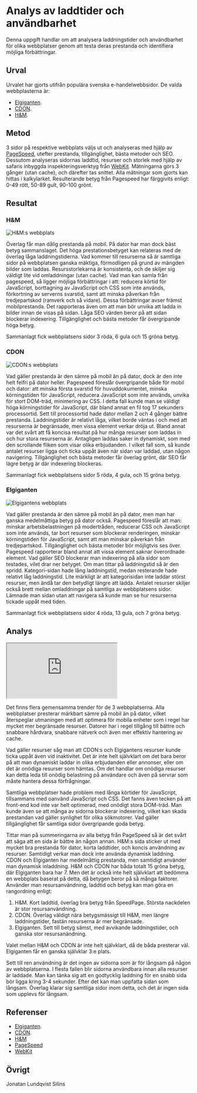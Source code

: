 Analys av laddtider och användbarhet
=======================

Denna uppgift handlar om att analysera laddningstider och användbarhet för olika webbplatser genom att testa deras prestanda och identifiera möjliga förbättringar.

Urval
-----------------------

Urvalet har gjorts utifrån populära svenska e-handelwebbsidor.
De valda webbplasterna är:
- [Elgiganten](https://www.elgiganten.se/).
- [CDON](https://www.cdon.se).
- [H&M](https://www2.hm.com/sv_se/index.html).

Metod
-----------------------


3 sidor på respektive webbplats väljs ut och analyseras med hjälp av [PageSpeed](https://pagespeed.web.dev), utefter prestanda, tillgänglighet, bästa metoder och SEO.
Dessutom analyseras sidornas laddtid, resurser och storlek med hjälp av safaris inbyggda inspekteringsverktyg från [WebKit](https://webkit.org/web-inspector/network-tab/). Mätningarna görs 3 gånger (utan cache), och därefter tas snittet. 
Alla mätningar som gjorts kan hittas i kalkylarket. Resulterande betyg från Pagespeed har färggivits enligt: 0-49 rött, 50-89 gult, 90-100 grönt. 

Resultat
-----------------------

### **H&M**
![H&M:s webbplats](../assets/img/hm.png)

Överlag får man dålig prestanda på mobil. På dator har man dock bäst betyg sammanslaget. Det höga prestationsbetyget kan relateras med de överlag låga laddningstiderna. 
Vad kommer till resurserna så är samtliga sidor på webbplatsen ganska mäktiga, förmodligen på grund av mängden bilder som laddas. Resursstorlekarna är konsistenta, och de skiljer sig väldigt lite vid omladdningar (utan cache).
Vad man kan samla från pagespeed, så ligger möjliga förbättringar i att: reducera körtid för JavaScript, borttagning av JavaScript och CSS som inte används, förkortning av serverns svarstid, samt att minska påverkan från tredjepartskod (ramverk och så vidare). Dessa förbättringar avser främst mobilprestanda. Det rapporteras även om att man bör unvika att ladda in bilder innan de visas på sidan.
Låga SEO värden beror på att sidan blockerar indexering.
Tillgänglighet och bästa metoder får övergripande höga betyg.

Sammanlagt fick webbplatsens sidor 3 röda, 6 gula och 15 gröna betyg.

### **CDON**
![CDON:s webbplats](../assets/img/cdon.png)

Vad gäller prestanda är den sämre på mobil än på dator, dock är den inte helt felfri på dator heller.
Pagespeed föreslår övergripande både för mobil och dator: att minska första svarstid för huvuddokumentet, minska körningstiden för JavaScript, reducera JavaScript som inte används, unvika för stort DOM-träd, minimering av CSS.
I detta fall kunde man se väldigt höga körningstider för JavaScript, där bland annat en fil tog 17 sekunders processortid. Sett till processortid hade dator mellan 2 och 4 gånger bättre prestanda.
Laddningstider är relativt låga, vilket borde väntas i och med att resurserna är begränsade, men vissa element verkar dröja ut. Bland annat var det svårt att få koncisa resultat på hur många resurser som laddas in och hur stora resurserna är. Antagligen laddas saker in dynamiskt, som med den scrollande fliken som visar olika erbjudanden. I vilket fall som, så kunde antalet resurser ligga och ticka uppåt även när sidan var laddad, utan någon navigering.
Tillgänglighet och bästa metoder får överlag grönt, där SEO får lägre betyg är där indexering blockeras.

Sammanlagt fick webbplatsens sidor 5 röda, 4 gula, och 15 gröna betyg. 

### **Elgiganten**
![Elgigantens webbplats](../assets/img/elgiganten.png)

Vad gäller prestanda är den sämre på mobil än på dator, men man har ganska medelmåttiga betyg på dator också. 
Pagespeed föreslår att man: minskar arbetsbelastningen på modertråden, reducerar CSS och JavaScript som inte används, tar bort resurser som blockerar renderingen, minskar körningstiden för JavaScript, samt att man minskar påverkan från tredjepartskod.
Tillgänglighet och bästa metoder bör möjligtvis ses över. Pagespeed rapporterar bland annat att vissa element saknar överordnade element.
Vad gäller SEO blockerar man indexering på alla sidor som testades, vilet drar ner betyget.
Om man tittar på laddningstid så är den spridd. Kategori-sidan hade lång laddningstid, medan resterande hade relativt låg laddningstid. Lite märkligt är att kategorisidan inte laddar störst resurser, men ändå tar den betydligt längre att ladda.
Antalet resurser skiljer också brett mellan omladdningar på samtliga av webbplatsens sidor. Lämnade man sidan utan att navigera så kunde man se hur resurserna tickade uppåt med tiden.

Sammanlagt fick webbplatsens sidor 4 röda, 13 gula, och 7 gröna betyg.

Analys
-----------------------

<div class="embed-container">
<iframe src="https://docs.google.com/spreadsheets/d/e/2PACX-1vR2vV7fSfkv0yiRJeSzmOFmLN61vvimfP2dyWNIG3TTmAaGb2AXpMdo586jdNf6bsGER7xfrLgI9zMB/pubhtml?widget=true&amp;headers=false"></iframe>
</div>

Det finns flera gemensamma trender för de 3 webbplatserna. 
Alla webbplatser presterar märkbart sämre på mobil än på dator, vilket återspeglar utmaningen med att optimera för mobila enheter som i regel har mycket mer begränsade resurser. Datorer har i regel tillgång till bättre och snabbare hårdvara, snabbare nätverk och även mer effektiv hantering av cache. 

Vad gäller resurser såg man att CDON:s och Elgigantens resurser kunde ticka uppåt även vid inaktivitet. Det är inte helt självklart om det bara beror på att man dynamiskt laddar in olika erbjudanden eller annonser, eller om det är onödiga resurser som hämtas. Om det handlar om onödiga resurser kan detta leda till onödig belastning på användare och även på servrar som måste hantera dessa förfrågningar.

Samtliga webbplatser hade problem med långa körtider för JavaScript, tillsammans med oanvänd JavaScript och CSS. Det fanns även tecken på att front-end kod inte var helt optimerad, med onödigt stora DOM-träd.
Man kunde även se att många av sidorna blockerar indexering, vilket kan skada prestandan vad gäller synlighet för olika sökmotorer.
Vad gäller tillgänglighet får samtliga sidor övergripande goda betyg. 

Tittar man på summeringarna av alla betyg från PageSpeed så är det svårt att säga att en sida är bättre än någon annan. H&M:s sida sticker ut med mycket bra prestanda för dator, korta laddtider, och koncis användning av resurser. Samtidigt verkar man dock inte använda dynamisk laddning. CDON och Elgiganten har medelmåttig prestanda, men samtidigt använder man dynamisk inladdning. H&M och CDON har båda totalt 15 gröna betyg, där Elgiganten bara har 7. Men det är också inte helt självklart att bedömma en webbplats baserat på detta, då betygen beror på så många faktorer. Använder man resursanvändning, laddtid och betyg kan man göra en rangordning enligt: 

1. H&M. Kort laddtid, överlag bra betyg från SpeedPage. Största nackdelen är stor resursanvändning.
2. CDON. Överlag väldigt nära betygsmässigt till H&M, men längre laddningstider, fastän resurserna är mer begränsade.
3. Elgiganten. Sett till betyg sämst, med avvikande laddningstider, och ganska stor resursanändning.

Valet mellan H&M och CDON är inte helt självklart, då de båda presterar väl. Elgiganten får en ganska självklar 3:e plats.

Sett till ren användning är det ingen av sidorna som är för långsam på någon av webbplatserna. I flesta fallen blir sidorna användbara innan alla resurser är laddade. Man kan tänka sig att en godtycklig laddning för en snabb sida bör ligga kring 3-4 sekunder. Efter det kan man uppfatta sidan som långsam. Överlag klarar sig samtliga sidor inom detta, och det är ingen sida som upplevs för långsam.

Referenser
-----------------------

- [Elgiganten](https://www.elgiganten.se/).
- [CDON](https://www.cdon.se).
- [H&M](https://www2.hm.com/sv_se/index.html)
- [PageSpeed](https://www.pagespeed.web.dev)
- [WebKit](https://www.webkit.org/web-inspector/network-tab/)

Övrigt
-----------------------

Jonatan Lundqvist Silins
